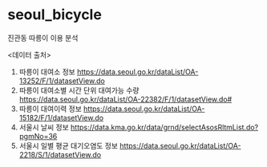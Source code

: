 # seoul_bicycle
진관동 따릉이 이용 분석

<데이터 출처>
1. 따릉이 대여소 정보
https://data.seoul.go.kr/dataList/OA-13252/F/1/datasetView.do
2. 따릉이 대여소별 시간 단위 대여가능 수량
https://data.seoul.go.kr/dataList/OA-22382/F/1/datasetView.do#
3. 따릉이 대여이력 정보
https://data.seoul.go.kr/dataList/OA-15182/F/1/datasetView.do
4. 서울시 날씨 정보
https://data.kma.go.kr/data/grnd/selectAsosRltmList.do?pgmNo=36
5. 서울시 일별 평균 대기오염도 정보
https://data.seoul.go.kr/dataList/OA-2218/S/1/datasetView.do
